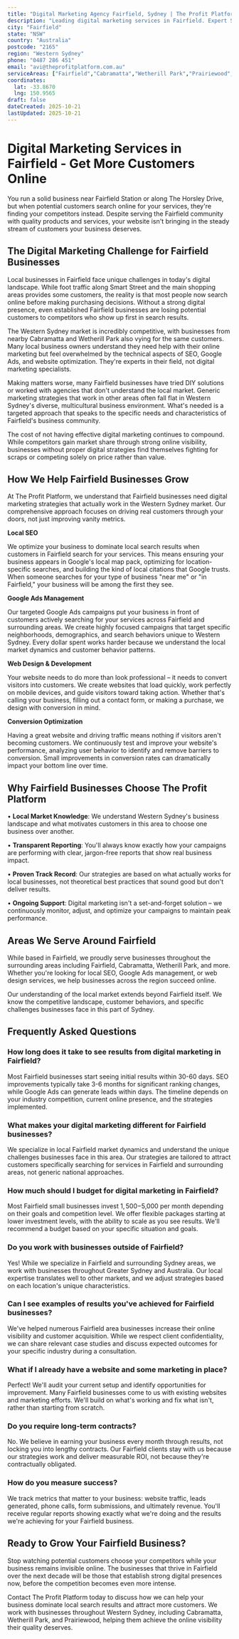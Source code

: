 ```yaml
---
title: "Digital Marketing Agency Fairfield, Sydney | The Profit Platform"
description: "Leading digital marketing services in Fairfield. Expert SEO, Google Ads & web design for Western Sydney businesses. Call 0487 286 451 for a free consultation."
city: "Fairfield"
state: "NSW"
country: "Australia"
postcode: "2165"
region: "Western Sydney"
phone: "0487 286 451"
email: "avi@theprofitplatform.com.au"
serviceAreas: ["Fairfield","Cabramatta","Wetherill Park","Prairiewood","Smithfield"]
coordinates:
  lat: -33.8670
  lng: 150.9565
draft: false
dateCreated: 2025-10-21
lastUpdated: 2025-10-21
---
```


<script type="application/ld+json">
{
  "@context": "https://schema.org",
  "@type": "LocalBusiness",
  "@id": "https://theprofitplatform.com.au/locations/fairfield/",
  "name": "The Profit Platform",
  "description": "Leading digital marketing services in Fairfield. Expert SEO, Google Ads & web design for Western Sydney businesses. Call 0487 286 451 for a free consultation.",
  "url": "https://theprofitplatform.com.au/locations/fairfield/",
  "telephone": "0487 286 451",
  "email": "avi@theprofitplatform.com.au",
  "address": {
    "@type": "PostalAddress",
    "addressLocality": "Fairfield",
    "addressRegion": "NSW",
    "postalCode": "2165",
    "addressCountry": "AU"
  },
  "areaServed": {
    "@type": "City",
    "name": "Fairfield"
  },
  "priceRange": "$$",
  "openingHours": "Mo-Fr 09:00-18:00",
  "sameAs": [
    "https://www.facebook.com/theprofitplatform",
    "https://www.linkedin.com/company/theprofitplatform",
    "https://twitter.com/profitplatform"
  ],
  "geo": {
    "@type": "GeoCoordinates"
  }
}
</script>


# Digital Marketing Services in Fairfield - Get More Customers Online

You run a solid business near Fairfield Station or along The Horsley Drive, but when potential customers search online for your services, they're finding your competitors instead. Despite serving the Fairfield community with quality products and services, your website isn't bringing in the steady stream of customers your business deserves.

## The Digital Marketing Challenge for Fairfield Businesses

Local businesses in Fairfield face unique challenges in today's digital landscape. While foot traffic along Smart Street and the main shopping areas provides some customers, the reality is that most people now search online before making purchasing decisions. Without a strong digital presence, even established Fairfield businesses are losing potential customers to competitors who show up first in search results.

The Western Sydney market is incredibly competitive, with businesses from nearby Cabramatta and Wetherill Park also vying for the same customers. Many local business owners understand they need help with their online marketing but feel overwhelmed by the technical aspects of SEO, Google Ads, and website optimization. They're experts in their field, not digital marketing specialists.

Making matters worse, many Fairfield businesses have tried DIY solutions or worked with agencies that don't understand the local market. Generic marketing strategies that work in other areas often fall flat in Western Sydney's diverse, multicultural business environment. What's needed is a targeted approach that speaks to the specific needs and characteristics of Fairfield's business community.

The cost of not having effective digital marketing continues to compound. While competitors gain market share through strong online visibility, businesses without proper digital strategies find themselves fighting for scraps or competing solely on price rather than value.

## How We Help Fairfield Businesses Grow

At The Profit Platform, we understand that Fairfield businesses need digital marketing strategies that actually work in the Western Sydney market. Our comprehensive approach focuses on driving real customers through your doors, not just improving vanity metrics.

**Local SEO**

We optimize your business to dominate local search results when customers in Fairfield search for your services. This means ensuring your business appears in Google's local map pack, optimizing for location-specific searches, and building the kind of local citations that Google trusts. When someone searches for your type of business "near me" or "in Fairfield," your business will be among the first they see.

**Google Ads Management**

Our targeted Google Ads campaigns put your business in front of customers actively searching for your services across Fairfield and surrounding areas. We create highly focused campaigns that target specific neighborhoods, demographics, and search behaviors unique to Western Sydney. Every dollar spent works harder because we understand the local market dynamics and customer behavior patterns.

**Web Design & Development**

Your website needs to do more than look professional – it needs to convert visitors into customers. We create websites that load quickly, work perfectly on mobile devices, and guide visitors toward taking action. Whether that's calling your business, filling out a contact form, or making a purchase, we design with conversion in mind.

**Conversion Optimization**

Having a great website and driving traffic means nothing if visitors aren't becoming customers. We continuously test and improve your website's performance, analyzing user behavior to identify and remove barriers to conversion. Small improvements in conversion rates can dramatically impact your bottom line over time.

## Why Fairfield Businesses Choose The Profit Platform

• **Local Market Knowledge**: We understand Western Sydney's business landscape and what motivates customers in this area to choose one business over another.

• **Transparent Reporting**: You'll always know exactly how your campaigns are performing with clear, jargon-free reports that show real business impact.

• **Proven Track Record**: Our strategies are based on what actually works for local businesses, not theoretical best practices that sound good but don't deliver results.

• **Ongoing Support**: Digital marketing isn't a set-and-forget solution – we continuously monitor, adjust, and optimize your campaigns to maintain peak performance.


## Areas We Serve Around Fairfield

While based in Fairfield, we proudly serve businesses throughout the surrounding areas including Fairfield, Cabramatta, Wetherill Park, and more. Whether you're looking for local SEO, Google Ads management, or web design services, we help businesses across the region succeed online.

Our understanding of the local market extends beyond Fairfield itself. We know the competitive landscape, customer behaviors, and specific challenges businesses face in this part of Sydney.


## Frequently Asked Questions

### How long does it take to see results from digital marketing in Fairfield?

Most Fairfield businesses start seeing initial results within 30-60 days. SEO improvements typically take 3-6 months for significant ranking changes, while Google Ads can generate leads within days. The timeline depends on your industry competition, current online presence, and the strategies implemented.

### What makes your digital marketing different for Fairfield businesses?

We specialize in local Fairfield market dynamics and understand the unique challenges businesses face in this area. Our strategies are tailored to attract customers specifically searching for services in Fairfield and surrounding areas, not generic national approaches.

### How much should I budget for digital marketing in Fairfield?

Most Fairfield small businesses invest $1,500-$5,000 per month depending on their goals and competition level. We offer flexible packages starting at lower investment levels, with the ability to scale as you see results. We'll recommend a budget based on your specific situation and goals.

### Do you work with businesses outside of Fairfield?

Yes! While we specialize in Fairfield and surrounding Sydney areas, we work with businesses throughout Greater Sydney and Australia. Our local expertise translates well to other markets, and we adjust strategies based on each location's unique characteristics.

### Can I see examples of results you've achieved for Fairfield businesses?

We've helped numerous Fairfield area businesses increase their online visibility and customer acquisition. While we respect client confidentiality, we can share relevant case studies and discuss expected outcomes for your specific industry during a consultation.

### What if I already have a website and some marketing in place?

Perfect! We'll audit your current setup and identify opportunities for improvement. Many Fairfield businesses come to us with existing websites and marketing efforts. We'll build on what's working and fix what isn't, rather than starting from scratch.

### Do you require long-term contracts?

No. We believe in earning your business every month through results, not locking you into lengthy contracts. Our Fairfield clients stay with us because our strategies work and deliver measurable ROI, not because they're contractually obligated.

### How do you measure success?

We track metrics that matter to your business: website traffic, leads generated, phone calls, form submissions, and ultimately revenue. You'll receive regular reports showing exactly what we're doing and the results we're achieving for your Fairfield business.

## Ready to Grow Your Fairfield Business?

Stop watching potential customers choose your competitors while your business remains invisible online. The businesses that thrive in Fairfield over the next decade will be those that establish strong digital presences now, before the competition becomes even more intense.

Contact The Profit Platform today to discuss how we can help your business dominate local search results and attract more customers. We work with businesses throughout Western Sydney, including Cabramatta, Wetherill Park, and Prairiewood, helping them achieve the online visibility their quality deserves.